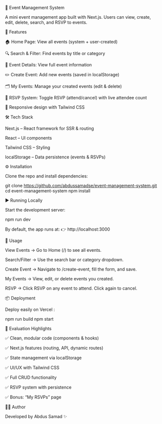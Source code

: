 🎉 Event Management System

A mini event management app built with Next.js.
Users can view, create, edit, delete, search, and RSVP to events.

🚀 Features

🏠 Home Page: View all events (system + user-created)

🔍 Search & Filter: Find events by title or category

📄 Event Details: View full event information

✏️ Create Event: Add new events (saved in localStorage)

🗂 My Events: Manage your created events (edit & delete)

🙋 RSVP System: Toggle RSVP (attend/cancel) with live attendee count

🎨 Responsive design with Tailwind CSS

🛠 Tech Stack

Next.js
 – React framework for SSR & routing

React
 – UI components

Tailwind CSS
 – Styling

localStorage – Data persistence (events & RSVPs)

⚙️ Installation

Clone the repo and install dependencies:

git clone https://github.com/abdussamadse/event-management-system.git
cd event-management-system
npm install

▶️ Running Locally

Start the development server:

npm run dev


By default, the app runs at:
👉 http://localhost:3000

🔧 Usage

View Events → Go to Home (/) to see all events.

Search/Filter → Use the search bar or category dropdown.

Create Event → Navigate to /create-event, fill the form, and save.

My Events → View, edit, or delete events you created.

RSVP → Click RSVP on any event to attend. Click again to cancel.

📦 Deployment

Deploy easily on Vercel
:

npm run build
npm start

📝 Evaluation Highlights

✅ Clean, modular code (components & hooks)

✅ Next.js features (routing, API, dynamic routes)

✅ State management via localStorage

✅ UI/UX with Tailwind CSS

✅ Full CRUD functionality

✅ RSVP system with persistence

✅ Bonus: “My RSVPs” page

👨‍💻 Author

Developed by Abdus Samad ✨
